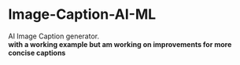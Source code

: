 # Image-Caption-AI-ML
AI Image Caption generator.<br/> **with a working example but am working on improvements for more concise captions**
